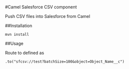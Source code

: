 #Camel Salesforce CSV component

Push CSV files into Salesforce from Camel

##Installation

    mvn install

##Usage

Route to defined as

    .to("sfcsv://test?batchSize=100&object=Object_Name__c")
